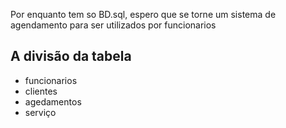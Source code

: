 


Por enquanto tem so BD.sql, espero que se torne um sistema de agendamento para ser utilizados por funcionarios

A divisão da tabela 
-------
- funcionarios 
- clientes
- agedamentos
- serviço 
